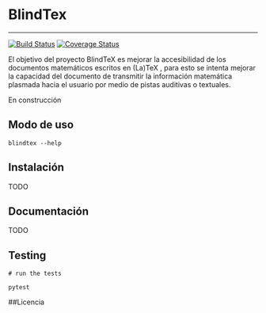 # BlindTex
-----------
[![Build Status](https://travis-ci.org/blindtex/blindtex.svg?branch=master)](https://travis-ci.org/blindtex/blindtex) [![Coverage Status](https://coveralls.io/repos/github/blindtex/blindtex/badge.svg?branch=master)](https://coveralls.io/github/blindtex/blindtex?branch=master)

El objetivo del proyecto BlindTeX es mejorar la accesibilidad de los documentos matemáticos 
escritos en (La)TeX , para esto se intenta mejorar la capacidad del documento de transmitir 
la información matemática plasmada hacia el usuario por medio de pistas auditivas o textuales.

En construcción

## Modo de uso
```
blindtex --help
```

## Instalación
TODO

## Documentación
TODO

## Testing

```
# run the tests

pytest
```
##Licencia